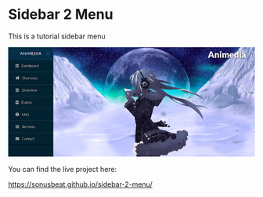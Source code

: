 # Sidebar 2 Menu
This is a tutorial sidebar menu

![alt text](https://raw.githubusercontent.com/sonusbeat/sidebar-2-menu/master/images/animedia.png "Sidebar Menu")

You can find the live project here:

https://sonusbeat.github.io/sidebar-2-menu/
